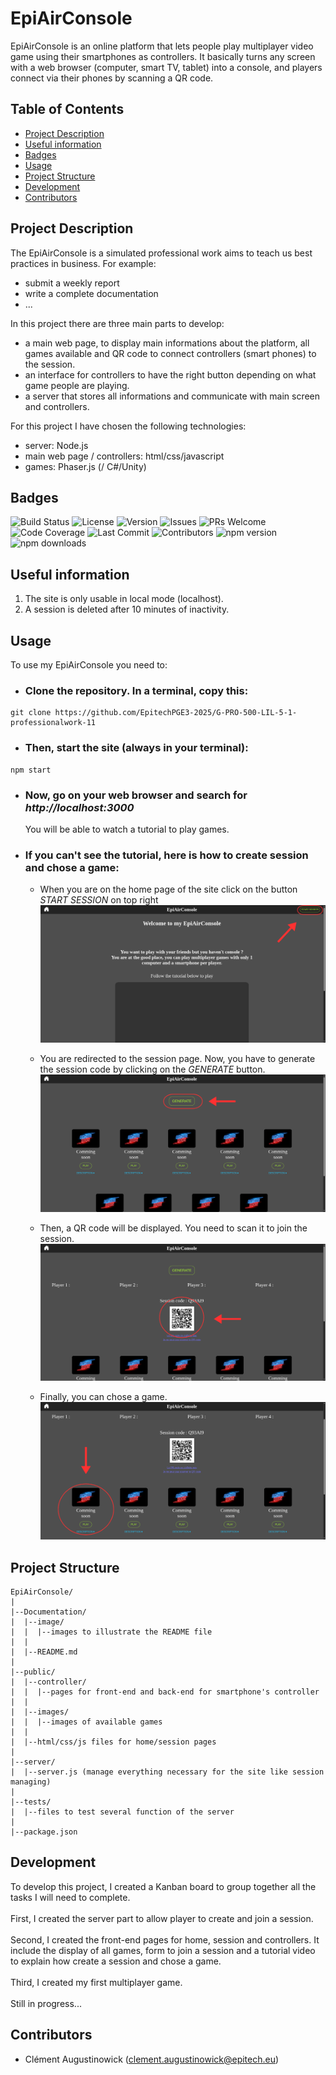 # EpiAirConsole

EpiAirConsole is an online platform that lets people play multiplayer video game using their smartphones as controllers. It basically turns any screen with a web browser (computer, smart TV, tablet) into a console, and players connect via their phones by scanning a QR code.


## Table of Contents

 - [Project Description](#project-description)
 - [Useful information](#useful-information)
 - [Badges](#badges)
 - [Usage](#usage)
 - [Project Structure](#project-structure)
 - [Development](#development)
 - [Contributors](#contributors)


## Project Description

The EpiAirConsole is a simulated professional work aims to teach us best practices in business.
For example:
 - submit a weekly report
 - write a complete documentation
 - ...

In this project there are three main parts to develop:
 - a main web page, to display main informations about the platform, all games available and QR code to connect controllers (smart phones) to the session.
 - an interface for controllers to have the right button depending on what game people are playing.
 - a server that stores all informations and communicate with main screen and controllers.

For this project I have chosen the following technologies:
 - server: Node.js
 - main web page / controllers: html/css/javascript
 - games: Phaser.js (/ C#/Unity)


## Badges

![Build Status](https://img.shields.io/github/actions/workflow/status/EpitechPGE3-2025/G-PRO-500-LIL-5-1-professionalwork-11/ci.yml?branch=main)
![License](https://img.shields.io/github/license/your-username/your-repo)
![Version](https://img.shields.io/github/v/release/your-username/your-repo)
![Issues](https://img.shields.io/github/issues/your-username/your-repo)
![PRs Welcome](https://img.shields.io/badge/PRs-welcome-brightgreen.svg)
![Code Coverage](https://img.shields.io/codecov/c/github/your-username/your-repo)
![Last Commit](https://img.shields.io/github/last-commit/your-username/your-repo)
![Contributors](https://img.shields.io/github/contributors/your-username/your-repo)
![npm version](https://img.shields.io/npm/v/your-package-name)
![npm downloads](https://img.shields.io/npm/dm/your-package-name)


## Useful information

 1. The site is only usable in local mode (localhost).
 2. A session is deleted after 10 minutes of inactivity.


## Usage

To use my EpiAirConsole you need to:
 - ### Clone the repository. In a terminal, copy this:
 ```
 git clone https://github.com/EpitechPGE3-2025/G-PRO-500-LIL-5-1-professionalwork-11
 ```

 - ### Then, start the site (always in your terminal):
 ```
 npm start
 ```

 - ### Now, go on your web browser and search for *http://localhost:3000*
   You will be able to watch a tutorial to play games.

 - ### If you can't see the tutorial, here is how to create session and chose a game:
   - When you are on the home page of the site click on the button *START SESSION* on top right\
    ![](./image/tuto-1.png)

   - You are redirected to the session page. Now, you have to generate the session code by clicking on the *GENERATE* button.
    ![](./image/tuto-2.png)

   - Then, a QR code will be displayed. You need to scan it to join the session.
    ![](./image/tuto-3.png)

   - Finally, you can chose a game.
    ![](./image/tuto-4.png)


## Project Structure

```
EpiAirConsole/
|
|--Documentation/
|  |--image/
|  |  |--images to illustrate the README file
|  |
|  |--README.md
|
|--public/
|  |--controller/
|  |  |--pages for front-end and back-end for smartphone's controller
|  |
|  |--images/
|  |  |--images of available games
|  |
|  |--html/css/js files for home/session pages
|
|--server/
|  |--server.js (manage everything necessary for the site like session managing)
|
|--tests/
|  |--files to test several function of the server
|
|--package.json
```


## Development

To develop this project, I created a Kanban board to group together all the tasks I will need to complete.\
\
First, I created the server part to allow player to create and join a session.\
\
Second, I created the front-end pages for home, session and controllers. It include the display of all games, form to join a session and a tutorial video to explain how create a session and chose a game.\
\
Third, I created my first multiplayer game.\
\
Still in progress...


## Contributors

 - Clément Augustinowick (clement.augustinowick@epitech.eu)
